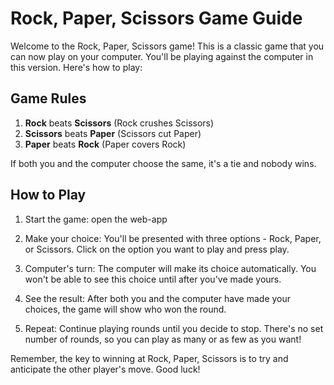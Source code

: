 # Rock, Paper, Scissors Game Guide

Welcome to the Rock, Paper, Scissors game! This is a classic game that you can now play on your computer. You'll be playing against the computer in this version. Here's how to play:

## Game Rules

1. **Rock** beats **Scissors** (Rock crushes Scissors)
2. **Scissors** beats **Paper** (Scissors cut Paper)
3. **Paper** beats **Rock** (Paper covers Rock)

If both you and the computer choose the same, it's a tie and nobody wins.

## How to Play

1. Start the game: open the web-app

2. Make your choice: You'll be presented with three options - Rock, Paper, or Scissors. Click on the option you want to play and press play.

3. Computer's turn: The computer will make its choice automatically. You won't be able to see this choice until after you've made yours.

4. See the result: After both you and the computer have made your choices, the game will show who won the round.

5. Repeat: Continue playing rounds until you decide to stop. There's no set number of rounds, so you can play as many or as few as you want!

Remember, the key to winning at Rock, Paper, Scissors is to try and anticipate the other player's move. Good luck!
